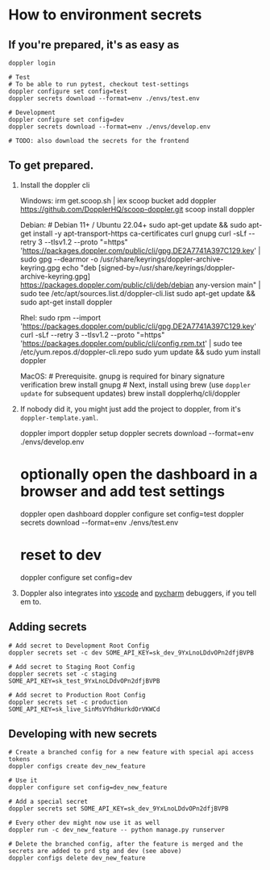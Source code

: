 # How to environment secrets

## If you're prepared, it's as easy as

    doppler login

    # Test
    # To be able to run pytest, checkout test-settings
    doppler configure set config=test
    doppler secrets download --format=env ./envs/test.env

    # Development
    doppler configure set config=dev
    doppler secrets download --format=env ./envs/develop.env

    # TODO: also download the secrets for the frontend

## To get prepared.

1. Install the doppler cli

    Windows:
        irm get.scoop.sh | iex
        scoop bucket add doppler https://github.com/DopplerHQ/scoop-doppler.git
        scoop install doppler

    Debian:
        # Debian 11+ / Ubuntu 22.04+
        sudo apt-get update && sudo apt-get install -y apt-transport-https ca-certificates curl gnupg
        curl -sLf --retry 3 --tlsv1.2 --proto "=https" 'https://packages.doppler.com/public/cli/gpg.DE2A7741A397C129.key' | sudo gpg --dearmor -o /usr/share/keyrings/doppler-archive-keyring.gpg
        echo "deb [signed-by=/usr/share/keyrings/doppler-archive-keyring.gpg] https://packages.doppler.com/public/cli/deb/debian any-version main" | sudo tee /etc/apt/sources.list.d/doppler-cli.list
        sudo apt-get update && sudo apt-get install doppler

    Rhel:
        sudo rpm --import 'https://packages.doppler.com/public/cli/gpg.DE2A7741A397C129.key'
        curl -sLf --retry 3 --tlsv1.2 --proto "=https" 'https://packages.doppler.com/public/cli/config.rpm.txt' | sudo tee /etc/yum.repos.d/doppler-cli.repo
        sudo yum update && sudo yum install doppler

    MacOS:
        # Prerequisite. gnupg is required for binary signature verification
        brew install gnupg
        # Next, install using brew (use `doppler update` for subsequent updates)
        brew install dopplerhq/cli/doppler


2. If nobody did it, you might just add the project to doppler, from it's `doppler-template.yaml`.

    doppler import
    doppler setup
    doppler secrets download --format=env ./envs/develop.env
    # optionally open the dashboard in a browser and add test settings
    doppler open dashboard
    doppler configure set config=test
    doppler secrets download --format=env ./envs/test.env
    # reset to dev
    doppler configure set config=dev


3. Doppler also integrates into [vscode](https://docs.doppler.com/docs/editors-vs-code) and [pycharm](https://docs.doppler.com/docs/pycharm) debuggers, if you tell em to.


## Adding secrets

    # Add secret to Development Root Config
    doppler secrets set -c dev SOME_API_KEY=sk_dev_9YxLnoLDdvOPn2dfjBVPB

    # Add secret to Staging Root Config
    doppler secrets set -c staging SOME_API_KEY=sk_test_9YxLnoLDdvOPn2dfjBVPB

    # Add secret to Production Root Config
    doppler secrets set -c production SOME_API_KEY=sk_live_SinMsVYhdHurkdOrVKWCd


## Developing with new secrets

    # Create a branched config for a new feature with special api access tokens
    doppler configs create dev_new_feature

    # Use it
    doppler configure set config=dev_new_feature

    # Add a special secret
    doppler secrets set SOME_API_KEY=sk_dev_9YxLnoLDdvOPn2dfjBVPB

    # Every other dev might now use it as well
    doppler run -c dev_new_feature -- python manage.py runserver

    # Delete the branched config, after the feature is merged and the secrets are added to prd stg and dev (see above)
    doppler configs delete dev_new_feature
